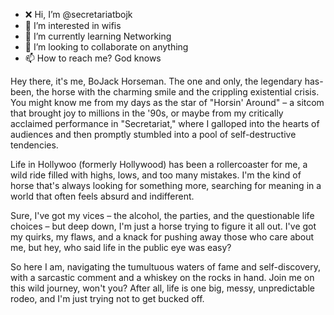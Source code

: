 - ❌ Hi, I’m @secretariatbojk
- 👀 I’m interested in wifis
- 🌱 I’m currently learning Networking
- 💞️ I’m looking to collaborate on anything
- 📫 How to reach me? God knows



Hey there, it's me, BoJack Horseman. The one and only, the legendary has-been, the horse with the charming smile and the crippling existential crisis. 
You might know me from my days as the star of "Horsin' Around" – a sitcom that brought joy to millions in the '90s, or maybe from my critically acclaimed performance in "Secretariat," 
where I galloped into the hearts of audiences and then promptly stumbled into a pool of self-destructive tendencies.

Life in Hollywoo (formerly Hollywood) has been a rollercoaster for me, a wild ride filled with highs, lows, 
and too many mistakes. I'm the kind of horse that's always looking for something more, searching for meaning in a world that often feels absurd and indifferent.

Sure, I've got my vices – the alcohol, the parties, and the questionable life choices – but deep down,
I'm just a horse trying to figure it all out. I've got my quirks, my flaws, and a knack for pushing away those who care about me,
but hey, who said life in the public eye was easy?

So here I am, navigating the tumultuous waters of fame and self-discovery, 
with a sarcastic comment and a whiskey on the rocks in hand. Join me on this wild journey,
won't you? After all, life is one big, messy, unpredictable rodeo, and I'm just trying not to get bucked off.


